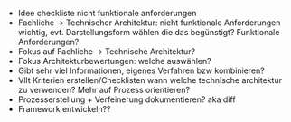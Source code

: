 * Idee checkliste nicht funktionale anforderungen
* Fachliche -> Technischer Architektur: nicht funktionale Anforderungen wichtig, evt. Darstellungsform wählen die das begünstigt? Funktionale Anforderungen?
* Fokus auf Fachliche -> Technische Architektur?
* Fokus Architekturbewertungen: welche auswählen?
* Gibt sehr viel Informationen, eigenes Verfahren bzw kombinieren?
* Vllt Kriterien erstellen/Checklisten wann welche technische architektur zu verwenden? Mehr auf Prozess orientieren?
* Prozesserstellung + Verfeinerung dokumentieren? aka diff
* Framework entwickeln??